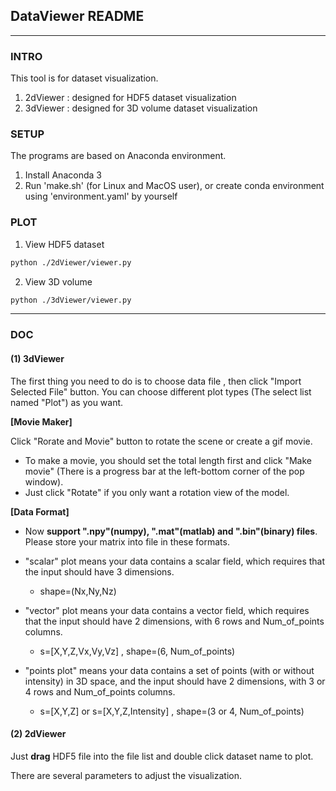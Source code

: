 ## DataViewer README
---

### INTRO
This tool is for dataset visualization.

1. 2dViewer : designed for HDF5 dataset visualization
2. 3dViewer : designed for 3D volume dataset visualization

### SETUP
The programs are based on Anaconda environment.

1. Install Anaconda 3
2. Run 'make.sh' (for Linux and MacOS user), or create conda environment using 'environment.yaml' by yourself

### PLOT

1. View HDF5 dataset
```bash
python ./2dViewer/viewer.py
```

2. View 3D volume
```bash
python ./3dViewer/viewer.py
```
---

### DOC

#### (1) 3dViewer

The first thing you need to do is to choose data file , then click "Import Selected File" button. You can choose different plot types (The select list named "Plot") as you want.

**[Movie Maker]**

Click "Rorate and Movie" button to rotate the scene or create a gif movie. 

* To make a movie, you should set the total length first and click "Make movie" (There is a progress bar at the left-bottom corner of the pop window). 
* Just click "Rotate" if you only want a rotation view of the model.

**[Data Format]**

* Now **support ".npy"(numpy), ".mat"(matlab) and ".bin"(binary) files**. Please store your matrix into file in these formats.
	 
* "scalar" plot means your data contains a scalar field, which requires that the input should have 3 dimensions.
	* shape=(Nx,Ny,Nz)
* "vector" plot means your data contains a vector field, which requires that the input should have 2 dimensions, with 6 rows and Num_of_points columns.
	* s=[X,Y,Z,Vx,Vy,Vz] , shape=(6, Num_of_points)
* "points plot" means your data contains a set of points (with or without intensity) in 3D space, and the input should have 2 dimensions, with 3 or 4 rows and Num_of_points columns.
	* s=[X,Y,Z] or s=[X,Y,Z,Intensity] , shape=(3 or 4, Num_of_points)

#### (2) 2dViewer

Just **drag** HDF5 file into the file list and double click dataset name to plot.

There are several parameters to adjust the visualization.